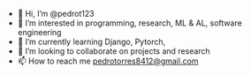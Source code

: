 - 👋 Hi, I’m @pedrot123
- 👀 I’m interested in programming, research, ML & AL, software engineering
- 🌱 I’m currently learning Django, Pytorch, 
- 💞️ I’m looking to collaborate on projects and research
- 📫 How to reach me pedrotorres8412@gmail.com

<!---
pedrot123/pedrot123 is a ✨ special ✨ repository because its `README.md` (this file) appears on your GitHub profile.
You can click the Preview link to take a look at your changes.
--->
